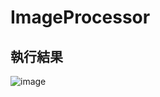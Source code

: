 # ImageProcessor

## 執行結果

![image](https://github.com/user-attachments/assets/0dd8edd7-5c22-4adc-8a28-ed7b57e35fd6)

